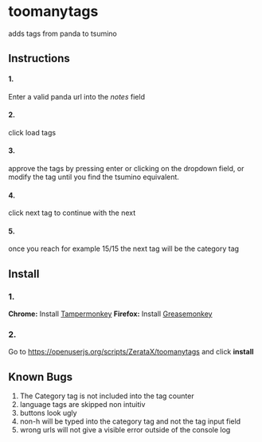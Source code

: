 # toomanytags
adds tags from panda to tsumino
## Instructions
#### 1. 
Enter a valid panda url into the *notes* field
#### 2. 
click load tags
#### 3. 
approve the tags by pressing enter or clicking on the dropdown field, or modify the tag until you find the tsumino equivalent.
#### 4. 
click next tag to continue with the next
#### 5. 
once you reach for example 15/15 the next tag will be the category tag
## Install
### 1.
__Chrome:__ Install [Tampermonkey](https://chrome.google.com/webstore/detail/tampermonkey/dhdgffkkebhmkfjojejmpbldmpobfkfo)
__Firefox:__ Install [Greasemonkey](https://addons.mozilla.org/de/firefox/addon/greasemonkey/)
### 2. 
Go to https://openuserjs.org/scripts/ZerataX/toomanytags and click __install__
## Known Bugs
1. The Category tag is not included into the tag counter
2. language tags are skipped non intuitiv
3. buttons look ugly
4. non-h will be typed into the category tag and not the tag input field
5. wrong urls will not give a visible error outside of the console log

